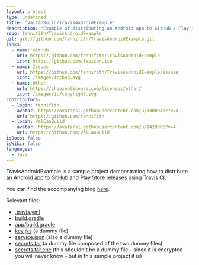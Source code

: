 ```yaml
---
layout: project
type: undefined
title: "ValCanBuild/TravisAndroidExample"
description: "Example of distributing an Android app to GitHub / Play Store releases."
repo: fennifith/TravisAndroidExample
git: git://github.com/fennifith/TravisAndroidExample.git
links:
  - name: GitHub
    url: https://github.com/fennifith/TravisAndroidExample
    icon: https://github.com/favicon.ico
  - name: Issues
    url: https://github.com/fennifith/TravisAndroidExample/issues
    icon: /images/ic/bug.svg
  - name: Other
    url: https://choosealicense.com/licenses/other/
    icon: /images/ic/copyright.svg
contributors:
  - login: fennifith
    avatar: https://avatars1.githubusercontent.com/u/13000407?v=4
    url: https://github.com/fennifith
  - login: ValCanBuild
    avatar: https://avatars1.githubusercontent.com/u/1429306?v=4
    url: https://github.com/ValCanBuild
isDocs: false
isWiki: false
languages:
  - Java
---
```


TravisAndroidExample is a sample project demonstrating how to distribute an Android app to GitHub and Play Store releases using [Travis CI](https://travis-ci.com/).

You can find the accompanying blog [here](https://jfenn.me/blog/2018-11-14-Continuous-Integration).

Relevant files: 

- [.travis.yml](https://github.com/fennifith/TravisAndroidExample/blob/master/./.travis.yml)
- [build.gradle](https://github.com/fennifith/TravisAndroidExample/blob/master/./build.gradle)
- [app/build.gradle](./app/build.gradle)
- [key.jks](https://github.com/fennifith/TravisAndroidExample/blob/master/./key.jks) (a dummy file)
- [service.json](https://github.com/fennifith/TravisAndroidExample/blob/master/./service.json) (also a dummy file)
- [secrets.tar](https://github.com/fennifith/TravisAndroidExample/blob/master/./secrets.tar) (a dummy file composed of the two dummy files)
- [secrets.tar.enc](https://github.com/fennifith/TravisAndroidExample/blob/master/./secrets.tar.enc) (this shouldn't be a dummy file - since it is encrypted you will never know - but in this sample project it is)
